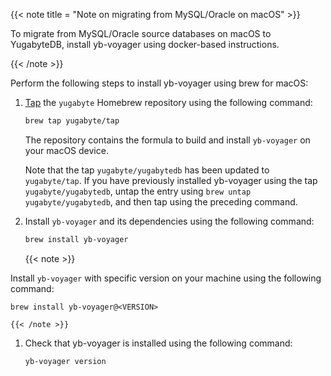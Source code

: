 <!--
+++
private=true
+++
-->

{{< note title = "Note on migrating from MySQL/Oracle on macOS" >}}

To migrate from MySQL/Oracle source databases on macOS to YugabyteDB, install yb-voyager using docker-based instructions.

{{< /note >}}

Perform the following steps to install yb-voyager using brew for macOS:

1. [Tap](https://docs.brew.sh/Taps) the `yugabyte` Homebrew repository using the following command:

    ```sh
    brew tap yugabyte/tap
    ```

    The repository contains the formula to build and install `yb-voyager` on your macOS device.

    Note that the tap `yugabyte/yugabytedb` has been updated to `yugabyte/tap`. If you have previously installed yb-voyager using the tap `yugabyte/yugabytedb`, untap the entry using `brew untap yugabyte/yugabytedb`, and then tap using the preceding command.

1. Install `yb-voyager` and its dependencies using the following command:

    ```sh
    brew install yb-voyager
    ```
    {{< note >}}

Install `yb-voyager` with specific version on your machine using the following command:

    brew install yb-voyager@<VERSION>

    {{< /note >}}
1. Check that yb-voyager is installed using the following command:

    ```sh
    yb-voyager version
    ```
